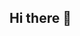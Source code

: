 ## Hi there 👋

<!--
**wive10/wive10** is a ✨ _special_ ✨ repository because its `README.md` (this file) appears on your GitHub profile.

Here are some ideas to get you started:

- 🔭 I’m currently working on ...
- 🌱 I’m currently learning ...
- 👯 I’m looking to collaborate on ...
- 🤔 I’m looking for help with ...
- 💬 Ask me about ...
- 📫 How to reach me: ...
- 😄 Pronouns: ...
- ⚡ Fun fact: ...



소문자를 사용해라 (use lower case)
대시(-)를 사용해라 (use dashes)
명확하게 작성해라 (be specific)
일관성있게 작성해라 (be consistent)


Git 저장소 이름 규칙(Git repository naming convention)
일관적이고, 색인이 간편한 Git 저장소 명명 규칙을 정합니다. 프로젝트를 생성하거나 기존에 작성된 프로젝트를 참고하고자 할 떄, 일관되지 않은 규칙으로 작성된 저장소 이름으로 인해 어려움을 겪는 것을 방지하고자 함에 목적이 있습니다.

기본적인 명명 규칙(Default naming convention)
Git 저장소 이름에 사용되는 Keyword는 의미론(Sementic)적으로 작성합니다.
Git 저장소 이름에 사용되는 Keyword의 표기는 카멜(Camel) 표기법을 사용합니다.
Git 저장소 이름 규칙(Naming convention)에 사용되는 고유 명사는 대문자로 표기합니다.
Git 저장소 이름에 사용되는 Keyword 간의 구분은 '하이픈(-)'을 사용합니다.
Git 저장소 이름 규칙(Naming convention)은 Proejct name-Project development enviroment-Project purpose 의 형태로 제안합니다.
(선택 사항) Git 저장소 이름 규칙은 git repository라는 것을 나타내기 위해 git.으로 시작합니다.
이름(Name)
이 Keyword는 프로젝트의 이름을 나타내는 Keyword입니다.

웹 사이트의 경우 특별히 명명한 프로젝트 명이 없을 경우 도메인(Domaion) 자체가 프로젝트 명이 될 수 있습니다.
http://domain.com ➔ domain.com
http://sub.domain.com ➔ sub.domain.com
개발 환경(development enviroment)
이 Keyword는 프로젝트의 개발 환경을 나타내는 Keyword입니다.

개발 환경은 언어, 사용된 개발 도구, 운영 체제 등을 포함합니다.
특정 개발 환경에서만 프로젝트가 작동되는 경우 그 Keyword를 우선적으로 작성합니다.
이름(Name)	설명(Description)
angular	
cpp	
dotnet	
java	
javascript	
nodejs	
windows	
...	그 외 개발 환경 잘 설명하는 단어
용도(Purpose)
이 Keyword는 프로젝트가 어떠한 용도로 사용되는 지를 나타내는 Keyword입니다.

이름(Name)	설명(Description)
backend	
cli	
client	
core	
documents	
extention	
frontend	
gui	
interface	
lib	
samples	
sdk	
server	
tools	
util	
...	그 외 용도를 잘 설명하는 단어
https://github.com/jinseobhong/gitRepositoryNamingConvention?tab=readme-ov-file
-->
